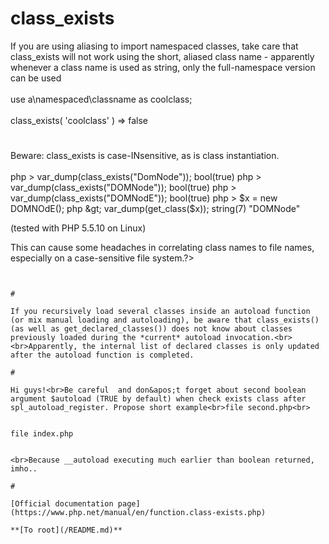 # class_exists



If you are using aliasing to import namespaced classes, take care that class_exists will not work using the short, aliased class name - apparently whenever a class name is used as string, only the full-namespace version can be used<br><br>use a\namespaced\classname as coolclass;<br><br>class_exists( &apos;coolclass&apos; ) =&gt; false  

#

Beware: class_exists is case-INsensitive, as is class instantiation.<br><br>php &gt; var_dump(class_exists("DomNode"));
bool(true)
php &gt; var_dump(class_exists("DOMNode"));
bool(true)
php &gt; var_dump(class_exists("DOMNodE"));
bool(true)
php &gt; $x = new DOMNOdE();
php &gt; var_dump(get_class($x));
string(7) "DOMNode"

(tested with PHP 5.5.10 on Linux)

This can cause some headaches in correlating class names to file names, especially on a case-sensitive file system.?>
```
  

#

If you recursively load several classes inside an autoload function (or mix manual loading and autoloading), be aware that class_exists() (as well as get_declared_classes()) does not know about classes previously loaded during the *current* autoload invocation.<br><br>Apparently, the internal list of declared classes is only updated after the autoload function is completed.  

#

Hi guys!<br>Be careful  and don&apos;t forget about second boolean argument $autoload (TRUE by default) when check exists class after spl_autoload_register. Propose short example<br>file second.php<br>

```
<?php
class Second {}
?>
```

file index.php


```
<?php
class First
{
    function first($class, $bool) {
        spl_autoload_register( function($class) {
            require strtolower($class) . &apos;.php&apos;;
        });
        echo class_exists($class, $bool)?&apos;Exist!!!!&apos;:&apos;Not exist!&apos;;
    }
}

new First($class = &apos;Second&apos;, $bool = true); //Exist!!!!
new First($class = &apos;Second&apos;, $bool = false); //Not exist!
?>
```
<br>Because __autoload executing much earlier than boolean returned, imho..  

#

[Official documentation page](https://www.php.net/manual/en/function.class-exists.php)

**[To root](/README.md)**
